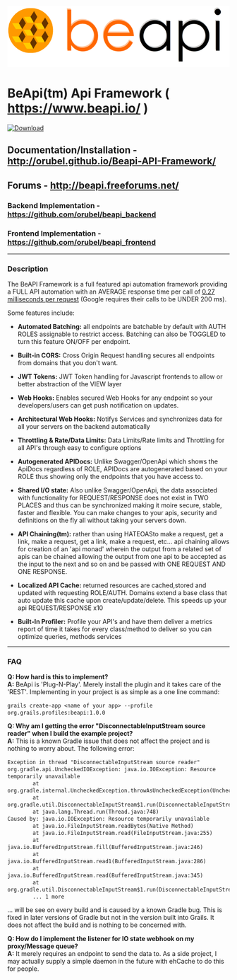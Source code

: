 
![alt text](https://github.com/orubel/logos/blob/master/beapi_logo_large.png)
# BeApi(tm) Api Framework ( https://www.beapi.io/ )
[ ![Download](https://api.bintray.com/packages/orubel/plugins/api-framework/images/download.svg?version=0.9.71) ](https://bintray.com/orubel/plugins/api-framework/0.9.71/link)

## Documentation/Installation - http://orubel.github.io/Beapi-API-Framework/
## Forums - http://beapi.freeforums.net/

### Backend Implementation - https://github.com/orubel/beapi_backend
### Frontend Implementation - https://github.com/orubel/beapi_frontend

***
### Description
The BeAPI Framework is a full featured api automation framework providing a FULL API automation with an AVERAGE response time per call of [0.27 milliseconds per request](https://www.flickr.com/photos/orubel/32194321787/in/dateposted-public/) (Google requires their calls to be UNDER 200 ms). 

Some features include:

- **Automated Batching:** all endpoints are batchable by default with AUTH ROLES assignable to restrict access. Batching can also be TOGGLED to turn this feature ON/OFF per endpoint.

- **Built-in CORS:** Cross Origin Request handling secures all endpoints from domains that you don't want.

- **JWT Tokens:** JWT Token handling for Javascript frontends to allow or better abstraction of the VIEW layer

- **Web Hooks:** Enables secured Web Hooks for any endpoint so your developers/users can get push notification on updates.

- **Architectural Web Hooks:** Notifys Services and synchronizes data for all your servers on the backend automatically

- **Throttling & Rate/Data Limits:** Data Limits/Rate limits and Throttling for all API's through easy to configure options

- **Autogenerated APIDocs:**  Unlike Swagger/OpenApi which shows the ApiDocs regardless of ROLE, APIDocs are autogenerated based on your ROLE thus showing only the endpoints that you have access to.

- **Shared I/O state:** Also unlike Swagger/OpenApi, the data associated with functionality for REQUEST/RESPONSE does not exist in TWO PLACES and thus can be synchronized making it moire secure, stable, faster and flexible. You can make changes to your apis, security and definitions on the fly all without taking your servers down.

- **API Chaining(tm):** rather than using HATEOASto make a request, get a link, make a request, get a link, make a request, etc... api chaining allows for creation of an 'api monad' wherein the output from a related set of apis can be chained allowing the output from one api to be accepted as the input to the next and so on and be passed with ONE REQUEST AND ONE RESPONSE.

- **Localized API Cache:** returned resources are cached,stored and updated with requesting ROLE/AUTH. Domains extend a base class that auto update this cache upon create/update/delete. This speeds up your api REQUEST/RESPONSE x10

- **Built-In Profiler:** Profile your API's and have them deliver a metrics report of time it takes for every class/method to deliver so you can optimize queries, methods services

***

### FAQ

**Q: How hard is this to implement?**  
**A:** BeApi is 'Plug-N-Play'. Merely install the plugin and it takes care of the 'REST'. Implementing in your project is as simple as a one line command:
```
grails create-app <name of your app> --profile org.grails.profiles:beapi:1.0.0
```

**Q: Why am I getting the error "DisconnectableInputStream source reader" when I build the example project?**  
**A:** This is a known Gradle issue that does not affect the project and is nothing to worry about. The following error:
```
Exception in thread "DisconnectableInputStream source reader" org.gradle.api.UncheckedIOException: java.io.IOException: Resource temporarily unavailable
        at org.gradle.internal.UncheckedException.throwAsUncheckedException(UncheckedException.java:43)
        at org.gradle.util.DisconnectableInputStream$1.run(DisconnectableInputStream.java:125)
        at java.lang.Thread.run(Thread.java:748)
Caused by: java.io.IOException: Resource temporarily unavailable
        at java.io.FileInputStream.readBytes(Native Method)
        at java.io.FileInputStream.read(FileInputStream.java:255)
        at java.io.BufferedInputStream.fill(BufferedInputStream.java:246)
        at java.io.BufferedInputStream.read1(BufferedInputStream.java:286)
        at java.io.BufferedInputStream.read(BufferedInputStream.java:345)
        at org.gradle.util.DisconnectableInputStream$1.run(DisconnectableInputStream.java:96)
        ... 1 more
```
... will be see on every build and is caused by a known Gradle bug. This is fixed in later versions of Gradle but not in the version built into Grails. It does not affect the build and is nothing to be concerned with.

**Q: How do I implement the listener for IO state webhook on my proxy/Message queue?**  
**A:** It merely requires an endpoint to send the data to. As a side project, I may actually supply a simple daemon in the future with ehCache to do this for people.

